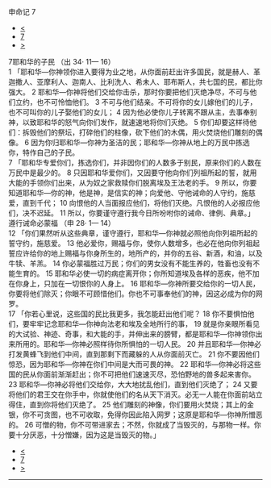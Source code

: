 ﻿





 申命记 7




* [<](bible/DEU06.md)
* [7](bible/DEU.md)
* [>](bible/DEU08.md)



 
7耶和华的子民 （出
34·
11—
16）  
1 「耶和华—你神领你进入要得为业之地，从你面前赶出许多国民，就是赫人、革迦撒人、亚摩利人、迦南人、比利洗人、希未人、耶布斯人，共七国的民，都比你强大。 
2 耶和华—你神将他们交给你击杀，那时你要把他们灭绝净尽，不可与他们立约，也不可怜恤他们。 
3 不可与他们结亲。不可将你的女儿嫁他们的儿子，也不可叫你的儿子娶他们的女儿； 
4 因为他必使你儿子转离不跟从主，去事奉别神，以致耶和华的怒气向你们发作，就速速地将你们灭绝。 
5 你们却要这样待他们：拆毁他们的祭坛，打碎他们的柱像，砍下他们的木偶，用火焚烧他们雕刻的偶像。 
6 因为你归耶和华—你神为圣洁的民；耶和华—你神从地上的万民中拣选你，特作自己的子民。  
7 「耶和华专爱你们，拣选你们，并非因你们的人数多于别民，原来你们的人数在万民中是最少的。 
8 只因耶和华爱你们，又因要守他向你们列祖所起的誓，就用大能的手领你们出来，从为奴之家救赎你们脱离埃及王法老的手。 
9 所以，你要知道耶和华—你的神，他是神，是信实的神；向爱他、守他诫命的人守约，施慈爱，直到千代； 
10 向恨他的人当面报应他们，将他们灭绝。凡恨他的人必报应他们，决不迟延。 
11 所以，你要谨守遵行我今日所吩咐你的诫命、律例、典章。」 遵行诫命必蒙福 （申
28·
1—
14）  
12 「你们果然听从这些典章，谨守遵行，耶和华—你神就必照他向你列祖所起的誓守约，施慈爱。 
13 他必爱你，赐福与你，使你人数增多，也必在他向你列祖起誓应许给你的地上赐福与你身所生的，地所产的，并你的五谷、新酒，和油，以及牛犊、羊羔。 
14 你必蒙福胜过万民；你们的男女没有不能生养的，牲畜也没有不能生育的。 
15 耶和华必使一切的病症离开你；你所知道埃及各样的恶疾，他不加在你身上，只加在一切恨你的人身上。 
16 耶和华—你神所要交给你的一切人民，你要将他们除灭；你眼不可顾惜他们。你也不可事奉他们的神，因这必成为你的网罗。  
17 「你若心里说，这些国的民比我更多，我怎能赶出他们呢？ 
18 你不要惧怕他们，要牢牢记念耶和华—你神向法老和埃及全地所行的事， 
19 就是你亲眼所看见的大试验、神迹、奇事，和大能的手，并伸出来的膀臂，都是耶和华—你神领你出来所用的。耶和华—你神必照样待你所惧怕的一切人民。 
20 并且耶和华—你神必打发黄蜂飞到他们中间，直到那剩下而藏躲的人从你面前灭亡。 
21 你不要因他们惊恐，因为耶和华—你神在你们中间是大而可畏的神。 
22 耶和华—你神必将这些国的民从你面前渐渐赶出；你不可把他们速速灭尽，恐怕野地的兽多起来害你。 
23 耶和华—你神必将他们交给你，大大地扰乱他们，直到他们灭绝了； 
24 又要将他们的君王交在你手中，你就使他们的名从天下消灭。必无一人能在你面前站立得住，直到你将他们灭绝了。 
25 他们雕刻的神像，你们要用火焚烧；其上的金银，你不可贪图，也不可收取，免得你因此陷入网罗；这原是耶和华—你神所憎恶的。 
26 可憎的物，你不可带进家去；不然，你就成了当毁灭的，与那物一样。你要十分厌恶，十分憎嫌，因为这是当毁灭的物。」 
* [<](bible/DEU06.md)
* [7](bible/DEU.md)
* [>](bible/DEU08.md)





---










